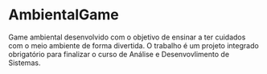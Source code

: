 # AmbientalGame
Game ambiental desenvolvido com o objetivo de ensinar a ter cuidados com o meio ambiente de forma divertida. O trabalho é um projeto integrado obrigatório para finalizar o curso de Análise e Desenvovlimento de Sistemas.
